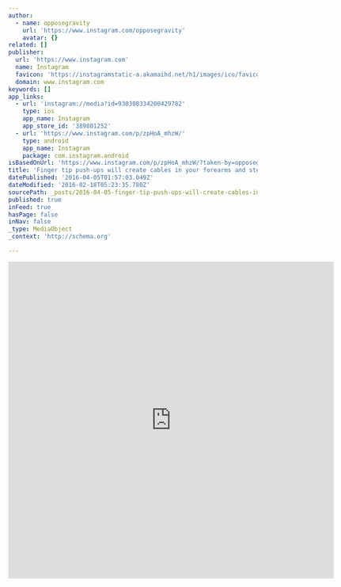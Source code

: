 ```yaml
---
author:
  - name: opposegravity
    url: 'https://www.instagram.com/opposegravity'
    avatar: {}
related: []
publisher:
  url: 'https://www.instagram.com'
  name: Instagram
  favicon: 'https://instagramstatic-a.akamaihd.net/h1/images/ico/favicon.ico/7cdab0872b15.ico'
  domain: www.instagram.com
keywords: []
app_links:
  - url: 'instagram://media?id=930308334200429782'
    type: ios
    app_name: Instagram
    app_store_id: '389801252'
  - url: 'https://www.instagram.com/p/zpHoA_mhzW/'
    type: android
    app_name: Instagram
    package: com.instagram.android
isBasedOnUrl: 'https://www.instagram.com/p/zpHoA_mhzW/?taken-by=opposegravity'
title: 'Finger tip push-ups will create cables in your forearms and steel rods in your fingers! Wrist strength is paramount in any calisthenics or gymnastic style training program. #power #opposegravity #instagramfitness #follow #beastmode #getfit #fitfam #fitnessfreaks #igfit #calisthenics #streetworkout #barbars #fitness #exercise #fitnessaddict #balance #strength #fitspo #progressive_calisthenics #barstarzz #igfitness #gymnasticsThe #exercise #streetworkout #igfitfam #dedication #barbrothers #fit #photooftheday #fitnessmotivation'
datePublished: '2016-04-05T01:57:03.049Z'
dateModified: '2016-02-18T05:23:35.780Z'
sourcePath: _posts/2016-04-05-finger-tip-push-ups-will-create-cables-in-your-forearms-and.md
published: true
inFeed: true
hasPage: false
inNav: false
_type: MediaObject
_context: 'http://schema.org'

---
```

<iframe src="https://cdn.embedly.com/widgets/media.html?src=http%3A%2F%2Fscontent.cdninstagram.com%2Ft50.2886-16%2F10318081_1611579892407646_1076407666_n.mp4&amp;src_secure=1&amp;url=https%3A%2F%2Fwww.instagram.com%2Fp%2FzpHoA_mhzW%2F&amp;image=https%3A%2F%2Fscontent.cdninstagram.com%2Ft51.2885-15%2Fe15%2F928960_1546632632291200_1112170179_n.jpg%3Fig_cache_key%3DOTMwMzA4MzM0MjAwNDI5Nzgy.2&amp;key=b7d04c9b404c499eba89ee7072e1c4f7&amp;type=video%2Fmp4&amp;schema=instagram" width="658" height="640" scrolling="no" frameborder="0" allowfullscreen="allowfullscreen" style=""></iframe>